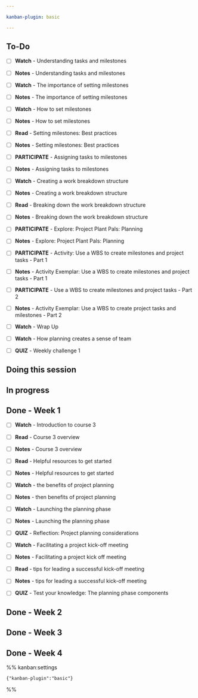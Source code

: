 ```yaml
---

kanban-plugin: basic

---
```


## To-Do

- [ ] **Watch** - Understanding tasks and milestones
- [ ] **Notes** - Understanding tasks and milestones
- [ ] **Watch** - The importance of setting milestones
- [ ] **Notes** - The importance of setting milestones
- [ ] **Watch** - How to set milestones
- [ ] **Notes** - How to set milestones
- [ ] **Read** - Setting milestones: Best practices
- [ ] **Notes** - Setting milestones: Best practices
- [ ] **PARTICIPATE** - Assigning tasks to milestones
- [ ] **Notes** - Assigning tasks to milestones
- [ ] **Watch** - Creating a work breakdown structure
- [ ] **Notes** - Creating a work breakdown structure
- [ ] **Read** - Breaking down the work breakdown structure
- [ ] **Notes** - Breaking down the work breakdown structure
- [ ] **PARTICIPATE** - Explore: Project Plant Pals: Planning
- [ ] **Notes** - Explore: Project Plant Pals: Planning
- [ ] **PARTICIPATE** - Activity: Use a WBS to create milestones and project tasks - Part 1
- [ ] **Notes** - Activity Exemplar: Use a WBS to create milestones and project tasks - Part 1
- [ ] **PARTICIPATE** - Use a WBS to create milestones and project tasks - Part 2
- [ ] **Notes** - Activity Exemplar: Use a WBS to create project tasks and milestones - Part 2
- [ ] **Watch** - Wrap Up
- [ ] **Watch** - How planning creates a sense of team
- [ ] **QUIZ** - Weekly challenge 1


## Doing this session



## In progress



## Done - Week 1

- [ ] **Watch** - Introduction to course 3
- [ ] **Read** - Course 3 overview
- [ ] **Notes** - Course 3 overview
- [ ] **Read** - Helpful resources to get started
- [ ] **Notes** - Helpful resources to get started
- [ ] **Watch** - the benefits of project planning
- [ ] **Notes** - then benefits of project planning
- [ ] **Watch** - Launching the planning phase
- [ ] **Notes** - Launching the planning phase
- [ ] **QUIZ** - Reflection: Project planning considerations
- [ ] **Watch** - Facilitating a project kick-off meeting
- [ ] **Notes** - Facilitating a project kick off meeting
- [ ] **Read** - tips for leading a successful kick-off meeting
- [ ] **Notes** - tips for leading a successful kick-off meeting
- [ ] **QUIZ** - Test your knowledge: The planning phase components


## Done - Week 2



## Done - Week 3



## Done - Week 4





%% kanban:settings
```
{"kanban-plugin":"basic"}
```
%%